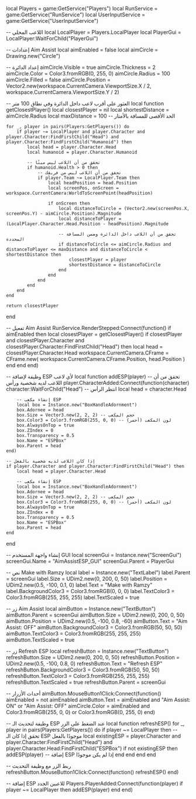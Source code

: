 local Players = game:GetService("Players")
local RunService = game:GetService("RunService")
local UserInputService = game:GetService("UserInputService")

-- اللاعب المحلي
local LocalPlayer = Players.LocalPlayer
local PlayerGui = LocalPlayer:WaitForChild("PlayerGui")

-- إعدادات Aim Assist
local aimEnabled = false
local aimCircle = Drawing.new("Circle")

-- إعداد الدائرة
aimCircle.Visible = true
aimCircle.Thickness = 2
aimCircle.Color = Color3.fromRGB(0, 255, 0)
aimCircle.Radius = 100
aimCircle.Filled = false
aimCircle.Position = Vector2.new(workspace.CurrentCamera.ViewportSize.X / 2, workspace.CurrentCamera.ViewportSize.Y / 2)

-- العثور على أقرب لاعب داخل الدائرة وفي نطاق 100 متر
local function getClosestPlayer()
    local closestPlayer = nil
    local shortestDistance = aimCircle.Radius
    local maxDistance = 100 -- الحد الأقصى للمسافة بالأمتار

    for _, player in pairs(Players:GetPlayers()) do
        if player ~= LocalPlayer and player.Character and player.Character:FindFirstChild("Head") and player.Character:FindFirstChild("Humanoid") then
            local head = player.Character.Head
            local humanoid = player.Character.Humanoid

            -- تحقق من أن اللاعب ليس ميتًا
            if humanoid.Health > 0 then
                -- تحقق من أن اللاعب ليس من فريقك
                if player.Team ~= LocalPlayer.Team then
                    local headPosition = head.Position
                    local screenPos, onScreen = workspace.CurrentCamera:WorldToScreenPoint(headPosition)

                    if onScreen then
                        local distanceToCircle = (Vector2.new(screenPos.X, screenPos.Y) - aimCircle.Position).Magnitude
                        local distanceToPlayer = (LocalPlayer.Character.Head.Position - headPosition).Magnitude

                        -- تحقق من أن اللاعب داخل الدائرة وضمن المسافة المحددة
                        if distanceToCircle <= aimCircle.Radius and distanceToPlayer <= maxDistance and distanceToCircle < shortestDistance then
                            closestPlayer = player
                            shortestDistance = distanceToCircle
                        end
                    end
                end
            end
        end
    end

    return closestPlayer
end

-- تفعيل Aim Assist
RunService.RenderStepped:Connect(function()
    if aimEnabled then
        local closestPlayer = getClosestPlayer()
        if closestPlayer and closestPlayer.Character and closestPlayer.Character:FindFirstChild("Head") then
            local head = closestPlayer.Character.Head
            workspace.CurrentCamera.CFrame = CFrame.new(
                workspace.CurrentCamera.CFrame.Position,
                head.Position
            )
        end
    end
end)

-- وظيفة لإضافة ESP لأي لاعب
local function addESP(player)
    -- تحقق من أن اللاعب لديه شخصية ورأس
    player.CharacterAdded:Connect(function(character)
        character:WaitForChild("Head") -- انتظر الرأس
        local head = character.Head

        -- إنشاء مكعب ESP
        local box = Instance.new("BoxHandleAdornment")
        box.Adornee = head
        box.Size = Vector3.new(2, 2, 2) -- حجم المكعب
        box.Color3 = Color3.fromRGB(255, 0, 0) -- لون المكعب (أحمر)
        box.AlwaysOnTop = true
        box.ZIndex = 0
        box.Transparency = 0.5
        box.Name = "ESPBox"
        box.Parent = head
    end)

    -- إذا كان اللاعب لديه شخصية بالفعل
    if player.Character and player.Character:FindFirstChild("Head") then
        local head = player.Character.Head

        -- إنشاء مكعب ESP
        local box = Instance.new("BoxHandleAdornment")
        box.Adornee = head
        box.Size = Vector3.new(2, 2, 2) -- حجم المكعب
        box.Color3 = Color3.fromRGB(255, 0, 0) -- لون المكعب (أحمر)
        box.AlwaysOnTop = true
        box.ZIndex = 0
        box.Transparency = 0.5
        box.Name = "ESPBox"
        box.Parent = head
    end
end

-- إنشاء واجهة المستخدم GUI
local screenGui = Instance.new("ScreenGui")
screenGui.Name = "AimAssistESP_GUI"
screenGui.Parent = PlayerGui

-- نص Make with Ramzy
local label = Instance.new("TextLabel")
label.Parent = screenGui
label.Size = UDim2.new(0, 200, 0, 50)
label.Position = UDim2.new(0.5, -100, 0.1, 0)
label.Text = "Make with Ramzy"
label.BackgroundColor3 = Color3.fromRGB(0, 0, 0)
label.TextColor3 = Color3.fromRGB(255, 255, 255)
label.TextScaled = true

-- زر Aim Assist
local aimButton = Instance.new("TextButton")
aimButton.Parent = screenGui
aimButton.Size = UDim2.new(0, 200, 0, 50)
aimButton.Position = UDim2.new(0.5, -100, 0.8, -60)
aimButton.Text = "Aim Assist: OFF"
aimButton.BackgroundColor3 = Color3.fromRGB(50, 50, 50)
aimButton.TextColor3 = Color3.fromRGB(255, 255, 255)
aimButton.TextScaled = true

-- زر Refresh ESP
local refreshButton = Instance.new("TextButton")
refreshButton.Size = UDim2.new(0, 200, 0, 50)
refreshButton.Position = UDim2.new(0.5, -100, 0.8, 0)
refreshButton.Text = "Refresh ESP"
refreshButton.BackgroundColor3 = Color3.fromRGB(50, 50, 50)
refreshButton.TextColor3 = Color3.fromRGB(255, 255, 255)
refreshButton.TextScaled = true
refreshButton.Parent = screenGui

-- أحداث الأزرار
aimButton.MouseButton1Click:Connect(function()
    aimEnabled = not aimEnabled
    aimButton.Text = aimEnabled and "Aim Assist: ON" or "Aim Assist: OFF"
    aimCircle.Color = aimEnabled and Color3.fromRGB(255, 0, 0) or Color3.fromRGB(0, 255, 0)
end)

-- وظيفة لتحديث الـ ESP عند الضغط على الزر
local function refreshESP()
    for _, player in pairs(Players:GetPlayers()) do
        if player ~= LocalPlayer then
            -- تحقق إذا كان الـ ESP موجودًا بالفعل
            local existingESP = player.Character and player.Character:FindFirstChild("Head") and player.Character.Head:FindFirstChild("ESPBox")
            if not existingESP then
                addESP(player) -- إضافة ESP إذا لم يكن موجودًا
            end
        end
    end
end

-- ربط الزر مع وظيفة التحديث
refreshButton.MouseButton1Click:Connect(function()
    refreshESP()
end)

-- إضافة ESP للاعبين الجدد
Players.PlayerAdded:Connect(function(player)
    if player ~= LocalPlayer then
        addESP(player)
    end
end)
